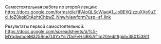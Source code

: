 Самостоятельная работа по второй лекции:
https://docs.google.com/forms/d/e/1FAIpQLScWiaqA1_JoBEXQIzzuXXe9uZd_foZ0kgkDtAohtChbwZ_Nhw/viewform?usp=sf_link

Результаты первой самостоятельной: 
https://docs.google.com/spreadsheets/d/1L5-MYqdwmoeM325RceZUtYxYsi7DnFyHslBKiAf1m20/edit#gid=380153811

